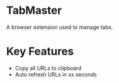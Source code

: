 # TabMaster
A browser extension used to manage tabs.

# Key Features
* Copy all URLs to clipboard
* Auto refresh URLs in xx seconds
